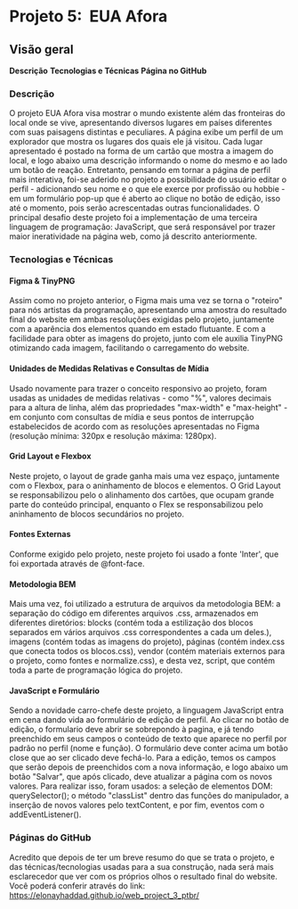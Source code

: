 # Projeto 5:  EUA Afora

## Visão geral

**Descrição**
**Tecnologias e Técnicas**
**Página no GitHub**

### Descrição
O projeto EUA Afora visa mostrar o mundo existente além das fronteiras do local onde se vive, apresentando diversos lugares em países diferentes com suas paisagens distintas e peculiares. A página exibe um perfil de um explorador que mostra os lugares dos quais ele já visitou. Cada lugar apresentado é postado na forma de um cartão que mostra a imagem do local, e logo abaixo uma descrição informando o nome do mesmo e ao lado um botão de reação. Entretanto, pensando em tornar a página de perfil mais interativa, foi-se aderido no projeto a possibilidade do usuário editar o perfil - adicionando seu nome e o que ele exerce por profissão ou hobbie - em um formulário pop-up que é aberto ao clique no botão de edição, isso até o momento, pois serão acrescentadas outras funcionalidades. O principal desafio deste projeto foi a implementação de uma terceira linguagem de programação: JavaScript, que será responsável por trazer maior ineratividade na página web, como já descrito anteriormente.

### Tecnologias e Técnicas
#### Figma & TinyPNG
Assim como no projeto anterior, o Figma mais uma vez se torna o "roteiro" para nós artistas da programação, apresentando uma amostra do resultado final do website em ambas resoluções exigidas pelo projeto, juntamente com a aparência dos elementos quando em estado flutuante. E com a facilidade para obter as imagens do projeto, junto com ele auxilia TinyPNG otimizando cada imagem, facilitando o carregamento do website.

#### Unidades de Medidas Relativas e Consultas de Mídia 
Usado novamente para trazer o conceito responsivo ao projeto, foram usadas as unidades de medidas relativas - como "%", valores decimais para a altura de linha, além das propriedades "max-width" e "max-height" - em conjunto com consultas de mídia e seus pontos de interrupção estabelecidos de acordo com as resoluções apresentadas no Figma (resolução mínima: 320px e resolução máxima: 1280px). 

#### Grid Layout e Flexbox
Neste projeto, o layout de grade ganha mais uma vez espaço, juntamente com o Flexbox, para o aninhamento de blocos e elementos.
O Grid Layout se responsabilizou pelo o alinhamento dos cartões, que ocupam grande parte do conteúdo principal, enquanto o Flex se responsabilizou pelo aninhamento de blocos secundários no projeto. 

#### Fontes Externas
Conforme exigido pelo projeto, neste projeto foi usado a fonte 'Inter', que foi exportada através de @font-face.

#### Metodologia BEM
Mais uma vez, foi utilizado a estrutura de arquivos da metodologia BEM: a separação do código em diferentes arquivos .css, armazenados em diferentes diretórios: blocks (contém toda a estilização dos blocos separados em vários arquivos .css correspondentes a cada um deles.), imagens (contém todas as imagens do projeto), páginas (contém index.css que conecta todos os blocos.css), vendor (contém materiais externos para o projeto, como fontes e normalize.css), e desta vez, script, que contém toda a parte de programação lógica do projeto.

#### JavaScript e Formulário
Sendo a novidade carro-chefe deste projeto, a linguagem JavaScript entra em cena dando vida ao formulário de edição de perfil. Ao clicar no botão de edição, o formulario deve abrir se sobrepondo à pagina, e já tendo preenchido em seus campos o conteúdo de texto que aparece no perfil por padrão no perfil (nome e função). O formulário deve conter acima um botão close que ao ser clicado deve fechá-lo. Para a edição, temos os campos que serão depois de preenchidos com a nova informação, e logo abaixo um botão "Salvar", que após clicado, deve atualizar a página com os novos valores. Para realizar isso, foram usados: a seleção de elementos DOM: querySelector(); o método "classList" dentro das funções do manipulador, a inserção de novos valores pelo textContent, e por fim, eventos com o addEventListener().

### Páginas do GitHub
Acredito que depois de ter um breve resumo do que se trata o projeto, e das técnicas/tecnologias usadas para a sua construção, nada será mais esclarecedor que ver com os próprios olhos o resultado final do website. Você poderá conferir através do link: https://elonayhaddad.github.io/web_project_3_ptbr/
